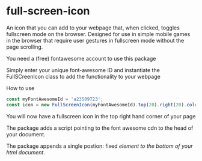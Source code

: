 # full-screen-icon
An icon that you can add to your webpage that, when clicked, toggles fullscreen mode on the browser.  Designed for use in simple mobile games in the browser that require user gestures in fullscreen mode without the page scrolling.

You need a (free) fontawesome account to use this package

Simply enter your unique font-awesome ID and instantiate the FullSCreenIcon class to add the functionality to your webpage

How to use

```javascript
const myFontAwesomeId = 'a23509723';
const icon = new FullScreenIcon(myFontAwesomeId).top(20).right(20).color('yellow').size(30);
```

You will now have a fullscreen icon in the top right hand corner of your page

The package adds a script pointing to the font awesome cdn to the head of your document.

The package appends a single postion: fixed <i> element to the bottom of your html document.